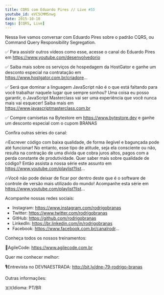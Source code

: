 ```yaml
---
title: CQRS com Eduardo Pires // Live #55
youtube_id: eVC5CMMSnwg
date: 2015-10-10
tags: [CQRS, Live]
---
```


Nessa live vamos conversar com Eduardo Pires sobre o padrão CQRS, ou Command Query Responsibility Segregation.

✅ Para assistir outros vídeos como esse, acesse o canal do Eduardo Pires em https://www.youtube.com/desenvolvedorio

✅ Saiba mais sobre os serviços de hospedagem da HostGator e ganhe um desconto especial na contratação em https://www.hostgator.com.br/criadore...

✅ Será que dominar a linguagem JavaScript não é o que está faltando para você trabalhar naquele lugar que sempre sonhou? Uma coisa eu posso garantir, o JavaScript Masterclass vai ser uma experiência que você nunca mais vai esquecer! Saiba mais em https://www.javascriptmasterclass.com.br

✅ Compre camisetas na Bytestore em https://www.bytestore.dev e ganhe um desconto especial com o cupom BRANAS

Confira outras séries do canal:

🔥Escrever código com baixa qualidade, de forma ilegível e bagunçada pode até funcionar! No entanto, esse tipo de atitude, seja ela consciente ou não, resulta na contração de uma dívida que cobra juros altos, pagos com a perda constante de produtividade. Quer saber mais sobre qualidade de código? Então assista a nossa série este assunto em https://www.youtube.com/playlist?list...

🔥Você não pode deixar de ficar por dentro deste que é o software de controle de versão mais utilizado do mundo! Acompanhe esta série em https://www.youtube.com/playlist?list...

Acompanhe nossas redes sociais:

- Instagram: https://www.instagram.com/rodrigobranas
- Twitter: https://www.twitter.com/rodrigobranas
- GitHub: https://github.com/rodrigobranas
- LinkedIn: https://br.linkedin.com/in/rodrigobranas
- Facebook: https://www.facebook.com.br/canalrodr...

Conheça todos os nossos treinamentos:

🚀AgileCode: https://www.agilecode.com.br

Quer me conhecer melhor:

🎙️Entrevista no DEVNAESTRADA: http://bit.ly/dne-79-rodrigo-branas

Outras informações:

🇧🇷Idioma: PT/BR
